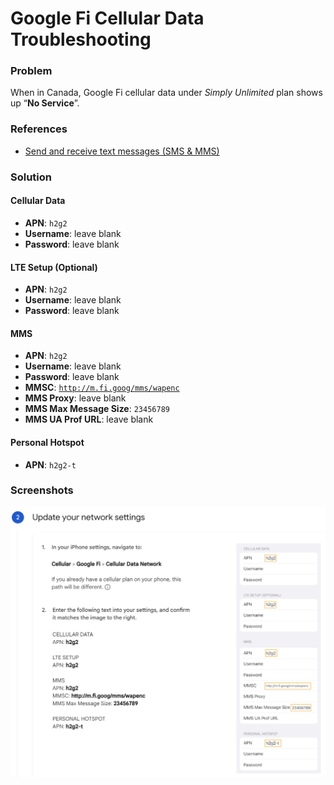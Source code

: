 # Google Fi Cellular Data Troubleshooting

### Problem

When in Canada, Google Fi cellular data under *Simply Unlimited* plan shows up “**No Service**”.

### References

* [Send and receive text messages (SMS & MMS)](https://support.google.com/fi/answer/6205096?hl=en&co=GENIE.Platform%3DiOS)

### Solution

#### Cellular Data

* **APN**: `h2g2`
* **Username**: leave blank
* **Password**: leave blank

#### LTE Setup (Optional)

* **APN**: `h2g2`
* **Username**: leave blank
* **Password**: leave blank

#### MMS

* **APN**: `h2g2`
* **Username**: leave blank
* **Password**: leave blank
* **MMSC**: [`http://m.fi.goog/mms/wapenc`](http://m.fi.goog/mms/wapenc)
* **MMS Proxy**: leave blank
* **MMS Max Message Size**: `23456789`
* **MMS UA Prof URL**: leave blank

#### Personal Hotspot

* **APN**: `h2g2-t`


### Screenshots
![Cellular Data Network](./cellular-data-network.jpg)